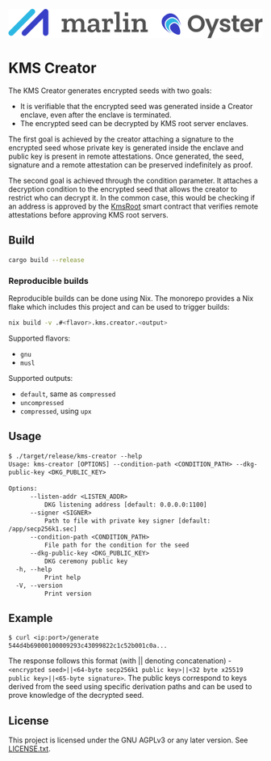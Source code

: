 ![Marlin Oyster Logo](./logo.svg)

# KMS Creator

The KMS Creator generates encrypted seeds with two goals:
- It is verifiable that the encrypted seed was generated inside a Creator enclave, even after the enclave is terminated.
- The encrypted seed can be decrypted by KMS root server enclaves.

The first goal is achieved by the creator attaching a signature to the encrypted seed whose private key is generated inside the enclave and public key is present in remote attestations. Once generated, the seed, signature and a remote attestation can be preserved indefinitely as proof.

The second goal is achieved through the condition parameter. It attaches a decryption condition to the encrypted seed that allows the creator to restrict who can decrypt it. In the common case, this would be checking if an address is approved by the [KmsRoot](../../contracts/contracts-foundry/src/kms/KmsRoot.sol) smart contract that verifies remote attestations before approving KMS root servers.

## Build

```bash
cargo build --release
```

### Reproducible builds

Reproducible builds can be done using Nix. The monorepo provides a Nix flake which includes this project and can be used to trigger builds:

```bash
nix build -v .#<flavor>.kms.creator.<output>
```

Supported flavors:
- `gnu`
- `musl`

Supported outputs:
- `default`, same as `compressed`
- `uncompressed`
- `compressed`, using `upx`

## Usage

```
$ ./target/release/kms-creator --help
Usage: kms-creator [OPTIONS] --condition-path <CONDITION_PATH> --dkg-public-key <DKG_PUBLIC_KEY>

Options:
      --listen-addr <LISTEN_ADDR>
          DKG listening address [default: 0.0.0.0:1100]
      --signer <SIGNER>
          Path to file with private key signer [default: /app/secp256k1.sec]
      --condition-path <CONDITION_PATH>
          File path for the condition for the seed
      --dkg-public-key <DKG_PUBLIC_KEY>
          DKG ceremony public key
  -h, --help
          Print help
  -V, --version
          Print version
```

## Example

```
$ curl <ip:port>/generate
544d4b69000100009293c43099822c1c52b001c0a...
```

The response follows this format (with || denoting concatenation) - `<encrypted seed>||<64-byte secp256k1 public key>||<32 byte x25519 public key>||<65-byte signature>`. The public keys correspond to keys derived from the seed using specific derivation paths and can be used to prove knowledge of the decrypted seed.

## License

This project is licensed under the GNU AGPLv3 or any later version. See [LICENSE.txt](./LICENSE.txt).
